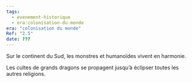 ```yaml
---
tags:
  - evenement-historique
  - era:colonisation-du-monde
era: "colonisation du monde"
Ref: "2.5"
date: ???
---
```




Sur le continent du Sud, les monstres et humanoïdes vivent en harmonie.

Les cultes de grands dragons se propagent jusqu’à éclipser toutes les autres religions.
